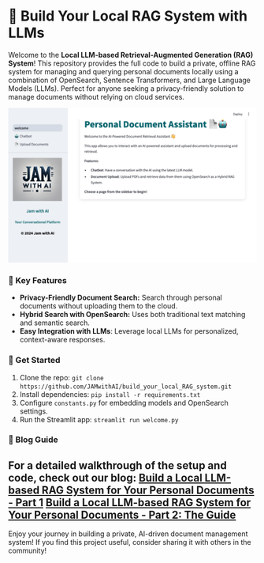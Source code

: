 # 📝 Build Your Local RAG System with LLMs

Welcome to the **Local LLM-based Retrieval-Augmented Generation (RAG) System**! This repository provides the full code to build a private, offline RAG system for managing and querying personal documents locally using a combination of OpenSearch, Sentence Transformers, and Large Language Models (LLMs). Perfect for anyone seeking a privacy-friendly solution to manage documents without relying on cloud services.

![Demo Image](images/chatbot.png)

### 🌟 Key Features
- **Privacy-Friendly Document Search:** Search through personal documents without uploading them to the cloud.
- **Hybrid Search with OpenSearch:** Uses both traditional text matching and semantic search.
- **Easy Integration with LLMs**: Leverage local LLMs for personalized, context-aware responses.

### 🚀 Get Started
1. Clone the repo: `git clone https://github.com/JAMwithAI/build_your_local_RAG_system.git`
2. Install dependencies: `pip install -r requirements.txt`
3. Configure `constants.py` for embedding models and OpenSearch settings.
4. Run the Streamlit app: `streamlit run welcome.py`

### 📘 Blog Guide

For a detailed walkthrough of the setup and code, check out our blog:
[**Build a Local LLM-based RAG System for Your Personal Documents - Part 1**](https://jamwithai.substack.com/p/build-a-local-llm-based-rag-system)
[**Build a Local LLM-based RAG System for Your Personal Documents - Part 2: The Guide**](https://jamwithai.substack.com/p/build-a-local-llm-based-rag-system-628)
---

Enjoy your journey in building a private, AI-driven document management system! If you find this project useful, consider sharing it with others in the community!
